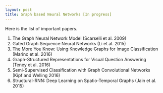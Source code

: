 ```yaml
---
layout: post
title: Graph based Neural Networks [In progress] 
---
```


Here is the list of important papers. 

1. The Graph Neural Network Model (Scarselli et al. 2009)
2. Gated Graph Sequence Neural Networks	(Li et al.	2015)
3. The More You Know: Using Knowledge Graphs for Image Classification	(Marino et al.	2016)
4. Graph-Structured Representations for Visual Question Answering	(Teney et al.	2016)
5. Semi-Supervised Classification with Graph Convolutional Networks	(Kipf and Welling	2016)
6. Structural-RNN: Deep Learning on Spatio-Temporal Graphs	(Jain et al.	2015)





